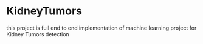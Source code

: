# KidneyTumors
this project is full end to end implementation of machine learning project for Kidney Tumors detection
